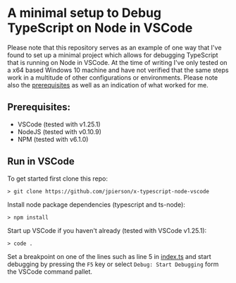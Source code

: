 #  A minimal setup to Debug TypeScript on Node in VSCode

Please note that this repository serves as an example of one way that I've found to set up a minimal project which allows for debugging TypeScript that is running on Node in VSCode. At the time of writing I've only tested on a x64 based Windows 10 machine and have not verified that the same steps work in a multitude of other configurations or environments. Please note also the [prerequisites](#prerequisites) as well as an indication of what worked for me.

## Prerequisites: 

* VSCode (tested with v1.25.1)
* NodeJS (tested with v0.10.9)
* NPM (tested with v6.1.0)

## Run in VSCode

To get started first clone this repo:

```
> git clone https://github.com/jpierson/x-typescript-node-vscode
```

Install node package dependencies (typescript and ts-node):

```
> npm install
```

Start up VSCode if you haven't already (tested with VSCode v1.25.1):

```
> code .
```

Set a breakpoint on one of the lines such as line 5 in [index.ts](/index.ts) and start debugging by pressing the `F5` key or select `Debug: Start Debugging` form the VSCode command pallet.